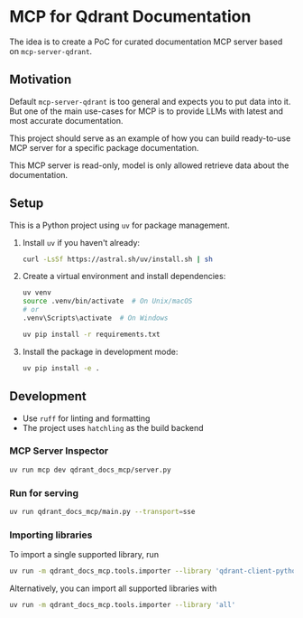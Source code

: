 

# MCP for Qdrant Documentation

The idea is to create a PoC for curated documentation MCP server based on `mcp-server-qdrant`.

## Motivation

Default `mcp-server-qdrant` is too general and expects you to put data into it.
But one of the main use-cases for MCP is to provide LLMs with latest and most accurate documentation.

This project should serve as an example of how you can build ready-to-use MCP server for a specific package documentation.


This MCP server is read-only, model is only allowed retrieve data about the documentation.

## Setup

This is a Python project using `uv` for package management.

1. Install `uv` if you haven't already:
   ```bash
   curl -LsSf https://astral.sh/uv/install.sh | sh
   ```

2. Create a virtual environment and install dependencies:
   ```bash
   uv venv
   source .venv/bin/activate  # On Unix/macOS
   # or
   .venv\Scripts\activate  # On Windows
   
   uv pip install -r requirements.txt
   ```

3. Install the package in development mode:
   ```bash
   uv pip install -e .
   ```

## Development

- Use `ruff` for linting and formatting
- The project uses `hatchling` as the build backend 


### MCP Server Inspector

```bash
uv run mcp dev qdrant_docs_mcp/server.py
```

### Run for serving

```bash
uv run qdrant_docs_mcp/main.py --transport=sse
```

### Importing libraries

To import a single supported library, run
```bash
uv run -m qdrant_docs_mcp.tools.importer --library 'qdrant-client-python'
```

Alternatively, you can import all supported libraries with
```bash
uv run -m qdrant_docs_mcp.tools.importer --library 'all'
```

